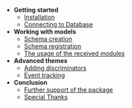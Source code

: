 * **Getting started**
    * [Installation](/?id=Installation)
    * [Connecting to Database](/?id=connecting-to-database)
* **Working with models**
    * [Schema creation](/?id=schema-creation)
    * [Schema registration](/?id=schema-registration)
    * [The usage of the received modules](/?id=the-usage-of-the-received-modules)
* **Advanced themes**
  * [Adding discriminators](/?id=adding-the-discriminators)
  * [Event tracking](/?id=event-tracking)
* **Conclusion**
  * [Further support of the package](/?id=further-support-of-the-package)
  * [Special Thanks](/?id=special-thanks)
